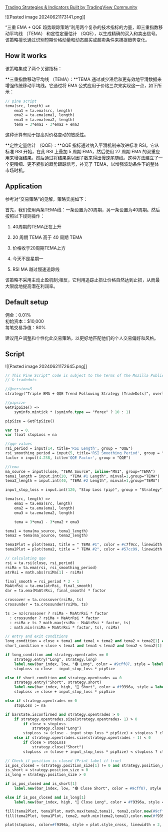 
[Trading Strategies & Indicators Built by TradingView Community](https://www.tradingview.com/script/M4y5HT3h-Triple-EMA-QQE-Trend-Following-Strategy-TradeDots/)

![[Pasted image 20240621173141.png]]


“三重 EMA + QQE 趋势跟踪策略”利用两个复杂的技术指标的力量，即三重指数移动平均线 （TEMA） 和定性定量估计 （QQE），以生成精确的买入和卖出信号。该策略擅长通过识别短期价格动量和动态超买或超卖条件来捕捉趋势变化。


## How it works

该策略集成了两个关键指标：  
  
**三重指数移动平均线 （TEMA）：**TEMA 通过减少滞后和更有效地平滑数据来增强传统移动平均线。它通过将 EMA 公式应用于价格三次来实现这一点，如下所示：

```pascal
// pine script
tema(src, length) =>  
    ema1 = ta.ema(src, length)  
    ema2 = ta.ema(ema1, length)  
    ema3 = ta.ema(ema2, length)  
    tema = 3*ema1 - 3*ema2 + ema3
```

这种计算有助于提高对价格变动的敏感性。  
  
**定性定量估计 （QQE）：**QQE 指标通过纳入平滑机制来改进标准 RSI。它从标准 RSI 开始，在此 RSI 上叠加 5 周期 EMA，然后使用 27 周期 EMA 的双重应用来增强结果。然后通过将结果乘以因子数来得出慢速尾随线。这种方法建立了一个更精细、更不紧张的趋势跟踪信号，补充了 TEMA，以增强波动条件下的整体市场时机。


## Application

参考对“交易策略”的见解，策略实施如下：  
  
首先，我们使用两条TEMA线：一条设置为20周期，另一条设置为40周期。然后按照以下规则操作：  
  

1. 40周期的TEMA正在上升  
    
2. 20 周期 TEMA 高于 40 周期 TEMA  
    
3. 价格收于20周期TEMA上方  
    
4. 今天不是星期一  
    
5. RSI MA 越过慢速追踪线  
    

  
该策略不采用主动止盈机制;相反，它利用追踪止损让价格自然达到止损，从而最大限度地提高潜在利润率。

## Default setup

佣金：0.01%  
初始资本：$10,000  
每笔交易净值：80%  
  
建议用户调整和个性化此交易策略，以更好地匹配他们的个人交易偏好和风格。

## Script

![[Pasted image 20240621172645.png]]

```pascal
// This Pine Script™ code is subject to the terms of the Mozilla Public License 2.0 at https://mozilla.org/MPL/2.0/
// © tradedots

//@version=5
strategy("Triple EMA + QQE Trend Following Strategy [TradeDots]", overlay = true, max_lines_count = 500, max_boxes_count = 100, initial_capital = 10000, currency = currency.USD, commission_type = strategy.commission.percent, commission_value = 0.01, default_qty_type = strategy.percent_of_equity, default_qty_value = 80)

//pipsize
GetPipSize() =>
    syminfo.mintick * (syminfo.type == "forex" ? 10 : 1)

pipSize = GetPipSize()

var ts = 0.
var float stopLoss = na

//qqe values
rsi_period = input(14, title='RSI Length', group = "QQE")
rsi_smoothing_period = input(5, title='RSI Smoothing Period', group = "QQE")
factor = input(4.238, title='QQE Factor', group = "QQE")

//tema
ma_source = input(close, "TEMA Source", inline="MA1", group="TEMA")
tema1_length = input.int(20, "TEMA #1 Length", minval=1,group="TEMA")
tema2_length = input.int(40, "TEMA #2 Length", minval=1,group="TEMA")

input_stop_loss = input.int(120, "Stop Loss (pip)", group = "Strategy")

tema(src, length) =>
    ema1 = ta.ema(src, length)
    ema2 = ta.ema(ema1, length)
    ema3 = ta.ema(ema2, length)

    tema = 3*ema1 - 3*ema2 + ema3

tema1 = tema(ma_source, tema1_length)
tema2 = tema(ma_source, tema2_length)

tema1Plot = plot(tema1, title = " TEMA #1", color = #c7f9cc, linewidth = 2)
tema2Plot = plot(tema2, title = " TEMA #2", color = #57cc99, linewidth = 2)

// calculating qqe
rsi = ta.rsi(close, rsi_period)
rsiMa = ta.ema(rsi, rsi_smoothing_period)
atrRsi = math.abs(rsiMa[1] - rsiMa)

final_smooth = rsi_period * 2 - 1
MaAtrRsi = ta.ema(atrRsi, final_smooth)
dar = ta.ema(MaAtrRsi, final_smooth) * factor

crossover = ta.crossover(rsiMa, ts)
crossunder = ta.crossunder(rsiMa, ts)

ts := nz(crossover ? rsiMa - MaAtrRsi * factor
  : crossunder ? rsiMa + MaAtrRsi * factor
  : rsiMa > ts ? math.max(rsiMa - MaAtrRsi * factor, ts)
  : math.min(rsiMa + MaAtrRsi * factor, ts), rsiMa)

// entry and exit conditions
long_condition = close > tema1 and tema1 > tema2 and tema2 > tema2[1] and ta.crossover(rsiMa, ts) and dayofweek != dayofweek.monday
short_condition = close < tema1 and tema1 < tema2 and tema2 < tema2[1] and ta.crossunder(rsiMa, ts) and dayofweek != dayofweek.monday

if long_condition and strategy.opentrades == 0
    strategy.entry("Long", strategy.long)
    label.new(bar_index, low, "🟢 Long", color = #9cff87, style = label.style_label_up)
    stopLoss := close - input_stop_loss * pipSize

else if short_condition and strategy.opentrades == 0
    strategy.entry("Short", strategy.short)
    label.new(bar_index, high, "🔴 Short", color = #f9396a, style = label.style_label_down, textcolor = color.white)
    stopLoss := close + input_stop_loss * pipSize

else if strategy.opentrades == 0
    stopLoss := na

if barstate.isconfirmed and strategy.opentrades > 0
    if strategy.opentrades.size(strategy.opentrades- 1) > 0
        if close < stopLoss
            strategy.close("Long")
        stopLoss := (close - input_stop_loss * pipSize) > stopLoss ? close - input_stop_loss * pipSize : stopLoss
    else if strategy.opentrades.size(strategy.opentrades - 1) < 0
        if close > stopLoss
            strategy.close("Short")
        stopLoss := (close + input_stop_loss * pipSize) < stopLoss ? close + input_stop_loss * pipSize : stopLoss

// Check if position is closed (Print label if true)
is_pos_closed = (strategy.position_size[1] != 0 and strategy.position_size == 0)
is_short = strategy.position_size < 0
is_long = strategy.position_size > 0

if is_pos_closed and is_short[1]
    label.new(bar_index, low, "🟢 Close Short", color = #9cff87, style = label.style_label_up)

else if is_pos_closed and is_long[1]
    label.new(bar_index, high, "🔴 Close Long", color = #f9396a, style = label.style_label_down, textcolor = color.white)

fill(tema2Plot, tema1Plot, math.max(tema2,tema1), tema2,color.new(#9cff87, 85), color.new(#9cff87, 70))
fill(tema2Plot, tema1Plot, tema2, math.min(tema2,tema1),color.new(#f9396a, 70), color.new(#f9396a, 85))

plot(stopLoss, color=#f9396a, style = plot.style_cross, linewidth = 2, title = "Trail Stop")
```